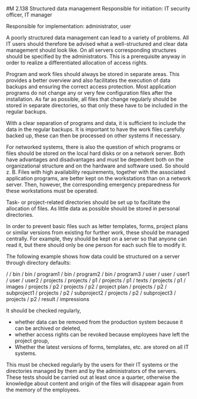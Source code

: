 #M 2.138 Structured data management
Responsible for initiation: IT security officer, IT manager

Responsible for implementation: administrator, user

A poorly structured data management can lead to a variety of problems. All IT users should therefore be advised what a well-structured and clear data management should look like. On all servers corresponding structures should be specified by the administrators. This is a prerequisite anyway in order to realize a differentiated allocation of access rights.

Program and work files should always be stored in separate areas. This provides a better overview and also facilitates the execution of data backups and ensuring the correct access protection. Most application programs do not change any or very few configuration files after the installation. As far as possible, all files that change regularly should be stored in separate directories, so that only these have to be included in the regular backups.

With a clear separation of programs and data, it is sufficient to include the data in the regular backups. It is important to have the work files carefully backed up, these can then be processed on other systems if necessary.

For networked systems, there is also the question of which programs or files should be stored on the local hard disks or on a network server. Both have advantages and disadvantages and must be dependent both on the organizational structure and on the hardware and software used. So should z. B. Files with high availability requirements, together with the associated application programs, are better kept on the workstations than on a network server. Then, however, the corresponding emergency preparedness for these workstations must be operated.

Task- or project-related directories should be set up to facilitate the allocation of files. As little data as possible should be stored in personal directories.

In order to prevent basic files such as letter templates, forms, project plans or similar versions from existing for further work, these should be managed centrally. For example, they should be kept on a server so that anyone can read it, but there should only be one person for each such file to modify it.

The following example shows how data could be structured on a server through directory defaults:

/ / bin / bin / program1 / bin / program2 / bin / program3 / user / user / user1 / user / user2 / projects / projects / p1 / projects / p1 / texts / projects / p1 / images / projects / p2 / projects / p2 / project plan / projects / p2 / subproject1 / projects / p2 / subproject2 / projects / p2 / subproject3 / projects / p2 / result / impressions

It should be checked regularly,

* whether data can be removed from the production system because it can be archived or deleted,
* whether access rights can be revoked because employees have left the project group,
* Whether the latest versions of forms, templates, etc. are stored on all IT systems.


This must be checked regularly by the users for their IT systems or the directories managed by them and by the administrators of the servers. These tests should be carried out at least once a quarter, otherwise the knowledge about content and origin of the files will disappear again from the memory of the employees.



